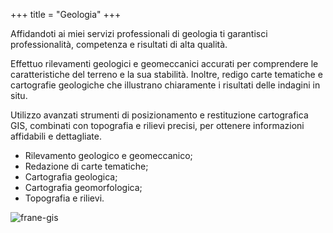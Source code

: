 +++
title = "Geologia"
+++

Affidandoti ai miei servizi professionali di geologia ti garantisci professionalità, competenza e risultati di alta qualità.

<!--more-->

Effettuo rilevamenti geologici e geomeccanici accurati per comprendere le caratteristiche del terreno e la sua stabilità. Inoltre, redigo carte tematiche e cartografie geologiche che illustrano chiaramente i risultati delle indagini in situ.

Utilizzo avanzati strumenti di posizionamento e restituzione cartografica GIS, combinati con topografia e rilievi precisi, per ottenere informazioni affidabili e dettagliate. 

- Rilevamento geologico e geomeccanico;
- Redazione di carte tematiche;
- Cartografia geologica;
- Cartografia geomorfologica;
- Topografia e rilievi.

![frane-gis](/images/carta_geologica.webp)
